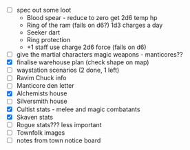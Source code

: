 - [ ] spec out some loot
	- Blood spear - reduce to zero get 2d6 temp hp
	- Ring of the ram (fails on d6?) 1d3 charges a day
	- Seeker dart
	- Ring protection
	- +1 staff use charge 2d6 force (fails on d6)
- [ ] give the martial characters magic weapons - manticores??
- [x] finalise warehouse plan (check shape on map)
- [ ] waystation scenarios (2 done, 1 left)
- [ ] Ravim Chuck info
- [ ] Manticore den letter
- [x] Alchemists house
- [ ] Silversmith house
- [x] Cultist stats - melee and magic combatants
- [x] Skaven stats
- [ ] Rogue stats??? less important
- [ ] Townfolk images
- [ ] notes from town notice board